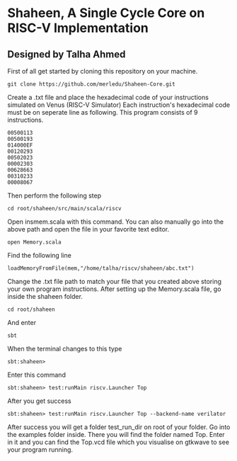 # Shaheen, A Single Cycle Core on RISC-V Implementation
 
## Designed by Talha Ahmed

First of all get started by cloning this repository on your machine.
```
git clone https://github.com/merledu/Shaheen-Core.git
```
Create a .txt file and place the hexadecimal code of your instructions simulated on Venus (RISC-V Simulator)
Each instruction's hexadecimal code must be on seperate line as following. This program consists of 9 instructions.
```
00500113
00500193
014000EF
00120293
00502023
00002303
00628663
00310233
00008067
```
Then perform the following step
```
cd root/shaheen/src/main/scala/riscv
```
Open insmem.scala with this command. You can also manually go into the above path and open the file in your favorite text editor.
```
open Memory.scala
```
Find the following line
```
loadMemoryFromFile(mem,"/home/talha/riscv/shaheen/abc.txt")
```
Change the .txt file path to match your file that you created above storing your own program instructions.
After setting up the Memory.scala file, go inside the shaheen folder.
```
cd root/shaheen
```
And enter
```
sbt
```
When the terminal changes to this type
```
sbt:shaheen>
```
Enter this command
```
sbt:shaheen> test:runMain riscv.Launcher Top
```
After you get success
```
sbt:shaheen> test:runMain riscv.Launcher Top --backend-name verilator
```
After success you will get a folder test_run_dir on root of your folder. Go into the examples folder inside.
There you will find the folder named Top. Enter in it and you can find the Top.vcd file which you visualise on gtkwave to
see your program running.
